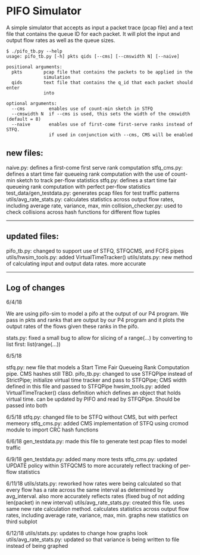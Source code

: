 
# PIFO Simulator

A simple simulator that accepts as input a packet trace (pcap file) and
a text file that contains the queue ID for each packet. It will plot the input
and output flow rates as well as the queue sizes.

```
$ ./pifo_tb.py --help
usage: pifo_tb.py [-h] pkts qids [--cms] [--cmswidth N] [--naive]

positional arguments:
  pkts        pcap file that contains the packets to be applied in the
              simulation
  qids        text file that contains the q_id that each packet should enter
              into

optional arguments:
  --cms         enables use of count-min sketch in STFQ
  --cmswidth N  if --cms is used, this sets the width of the cmswidth (default = 8)
  --naive       enables use of first-come first-serve ranks instead of STFQ.
                if used in conjunction with --cms, CMS will be enabled
```

new files:
---------
naive.py: defines a first-come first serve rank computation
stfq_cms.py: defines a start time fair queueing rank computation with the use of
             count-min sketch to track per-flow statistics
stfq.py: defines a start time fair queueing rank computation with perfect per-flow
         statistics
test_data/gen_testdata.py: generates pcap files for test traffic patterns
utils/avg_rate_stats.py: calculates statistics across output flow rates, including
                         average rate, variance, max, min
collision_checker.py: used to check collisions across hash functions for different flow tuples

--------------
updated files:
--------------
pifo_tb.py: changed to support use of STFQ, STFQCMS, and FCFS pipes
utils/hwsim_tools.py: added VirtualTimeTracker()
utils/stats.py: new method of calculating input and output data rates. more accurate


--------------
Log of changes
--------------

6/4/18

We are using pifo-sim to model a pifo at the output of our P4 program. We pass in pkts and ranks that are output by our P4 program and it plots the output rates of the flows given these ranks in the pifo.

stats.py: fixed a small bug to allow for slicing of a range(...) by converting to list first: list(range(...))

6/5/18

stfq.py: new file that models a Start Time Fair Queueing Rank Computation pipe. CMS hashes still TBD.
pifo_tb.py: changed to use STFQPipe instead of StrictPipe; initialize virtual time tracker and pass to STFQPipe; CMS width defined in this file and passed to STFQPipe
hwsim_tools.py: added VirtualTimeTracker() class definition which defines an object that holds virtual time. can be updated by PIFO and read by STFQPipe. Should be passed into both

6/5/18
stfq.py: changed file to be STFQ without CMS, but with perfect memeory
stfq_cms.py: added CMS implementation of STFQ using crcmod module to import CRC hash functions

6/6/18
gen_testdata.py: made this file to generate test pcap files to model traffic

6/9/18
gen_testdata.py: added many more tests
stfq_cms.py: updated UPDATE policy within STFQCMS to more accurately reflect tracking of per-flow statistics

6/11/18
utils/stats.py: reworked how rates were being calculated so that every flow has a rate across the same
                interval as determined by avg_interval. also more accurately reflects rates (fixed bug of not adding len(packet) in new interval)
utils/avg_rate_stats.py: created this file. uses same new rate calculation method. calculates statistics across output flow rates, including
                         average rate, variance, max, min. graphs new statistics on third subplot

6/12/18
utils/stats.py: updates to change how graphs look
utils/avg_rate_stats.py: updated so that variance is being written to file instead of being graphed
